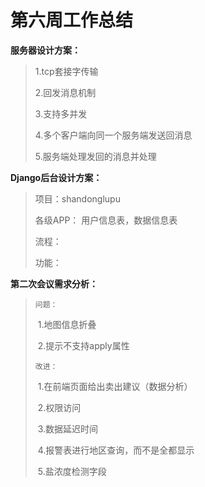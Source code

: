 # 第六周工作总结

**服务器设计方案：**

> 1.tcp套接字传输
>
> 2.回发消息机制
>
> 3.支持多并发
>
> 4.多个客户端向同一个服务端发送回消息
>
> 5.服务端处理发回的消息并处理

**Django后台设计方案：**

> 项目：shandonglupu
>
> 各级APP： 用户信息表，数据信息表
>
> 流程：
>
> 功能：
>
> 

**第二次会议需求分析：**

> `问题：`
>
> ​	1.地图信息折叠
>
> ​	2.提示不支持apply属性
>
> `改进：`
>
> ​	1.在前端页面给出卖出建议（数据分析）
>
> ​	2.权限访问
>
> ​	3.数据延迟时间
>
> ​	4.报警表进行地区查询，而不是全都显示
>
> ​	5.盐浓度检测字段
>
> 